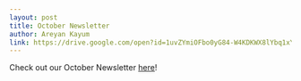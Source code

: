 ```yaml
---
layout: post
title: October Newsletter
author: Areyan Kayum
link: https://drive.google.com/open?id=1uvZYmiOFbo0yG84-W4KDKWX8lYbq1xYq
---
```

Check out our October Newsletter [here](https://drive.google.com/open?id=1uvZYmiOFbo0yG84-W4KDKWX8lYbq1xYq)!
